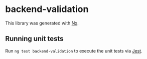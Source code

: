 # backend-validation

This library was generated with [Nx](https://nx.dev).

## Running unit tests

Run `ng test backend-validation` to execute the unit tests via [Jest](https://jestjs.io).
